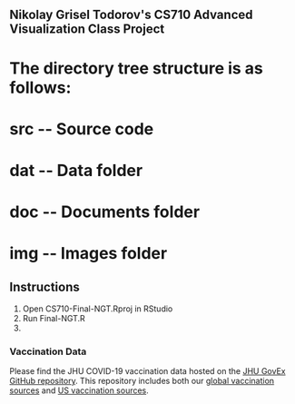 ## Nikolay Grisel Todorov's CS710 Advanced Visualization Class Project
# The directory tree structure is as follows:
# src -- Source code
# dat -- Data folder
# doc -- Documents folder
# img -- Images folder


## Instructions
1. Open CS710-Final-NGT.Rproj in RStudio
2. Run Final-NGT.R
3.  


### Vaccination Data

Please find the JHU COVID-19 vaccination data hosted on the 
[JHU GovEx GitHub repository](https://github.com/govex/COVID-19/tree/master/data_tables/vaccine_data). This repository includes both our 
[global vaccination sources](https://github.com/govex/COVID-19/blob/master/data_tables/vaccine_data/global_data/readme.md) and 
[US vaccination sources](https://github.com/govex/COVID-19/blob/master/data_tables/vaccine_data/us_data/readme.md).

